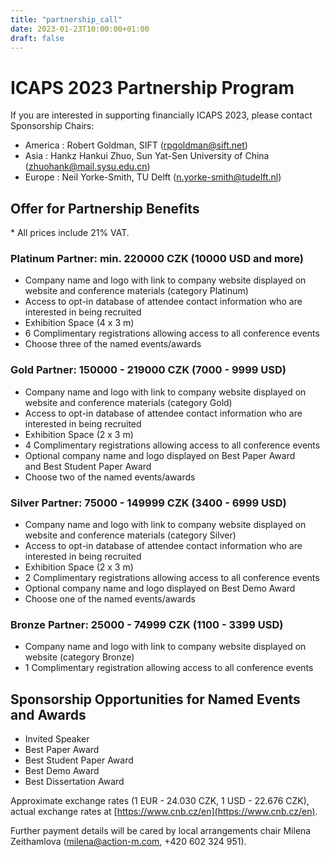 ```yaml
---
title: "partnership_call"
date: 2023-01-23T10:00:00+01:00
draft: false
---
```


# ICAPS 2023 Partnership Program

If you are interested in supporting financially ICAPS 2023, please contact Sponsorship Chairs:
- America : Robert Goldman, SIFT (<rpgoldman@sift.net>)
- Asia : Hankz Hankui Zhuo, Sun Yat-Sen University of China (<zhuohank@mail.sysu.edu.cn>)
- Europe : Neil Yorke-Smith, TU Delft (<n.yorke-smith@tudelft.nl>)

## Offer for Partnership Benefits

\* All prices include 21% VAT.

### Platinum Partner: min. 220000 CZK (10000 USD and more)

- Company name and logo with link to company website displayed on website and conference materials (category Platinum)
- Access to opt-in database of attendee contact information who are interested in being recruited
- Exhibition Space (4 x 3 m)
- 6 Complimentary registrations allowing access to all conference events
- Choose three of the named events/awards

### Gold Partner: 150000 - 219000 CZK (7000 - 9999 USD) 

- Company name and logo with link to company website displayed on website and conference materials (category Gold)
- Access to opt-in database of attendee contact information who are interested in being recruited
- Exhibition Space (2 x 3 m)
- 4 Complimentary registrations allowing access to all conference events
- Optional company name and logo displayed on Best Paper Award and Best Student Paper Award
- Choose two of the named events/awards

### Silver Partner: 75000 - 149999 CZK (3400 - 6999 USD) 

- Company name and logo with link to company website displayed on website and conference materials (category Silver)
- Access to opt-in database of attendee contact information who are interested in being recruited
- Exhibition Space (2 x 3 m)
- 2 Complimentary registrations allowing access to all conference events
- Optional company name and logo displayed on Best Demo Award
- Choose one of the named events/awards

### Bronze Partner: 25000 - 74999 CZK (1100 - 3399 USD)

- Company name and logo with link to company website displayed on website (category Bronze)
- 1 Complimentary registration allowing access to all conference events

## Sponsorship Opportunities for Named Events and Awards

- Invited Speaker
- Best Paper Award
- Best Student Paper Award
- Best Demo Award
- Best Dissertation Award

Approximate exchange rates (1 EUR - 24.030 CZK, 1 USD - 22.676 CZK), actual exchange rates at [https://www.cnb.cz/en](https://www.cnb.cz/en). 

Further payment details will be cared by local arrangements chair Milena Zeithamlova (<milena@action-m.com>, +420 602 324 951).

